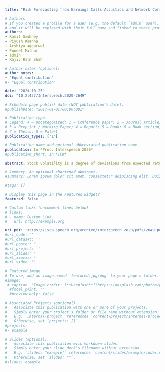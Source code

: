```yaml
---
title: "Risk Forecasting from Earnings Calls Acoustics and Network Correlations"

# Authors
# If you created a profile for a user (e.g. the default `admin` user), write the username (folder name) here 
# and it will be replaced with their full name and linked to their profile.
authors:
- Ramit Sawhney
- Piyush Khanna
- Arshiya Aggarwal 
- Puneet Mathur
- admin
- Rajiv Ratn Shah

# Author notes (optional)
author_notes:
- "Equal contribution"
#- "Equal contribution"

date: "2020-10-25"
doi: "10.21437/Interspeech.2020-2649"

# Schedule page publish date (NOT publication's date).
#publishDate: "2017-01-01T00:00:00Z"

# Publication type.
# Legend: 0 = Uncategorized; 1 = Conference paper; 2 = Journal article;
# 3 = Preprint / Working Paper; 4 = Report; 5 = Book; 6 = Book section;
# 7 = Thesis; 8 = Patent
publication_types: ["1"]

# Publication name and optional abbreviated publication name.
publication: In *Proc. Interspeech 2020*
#publication_short: In *ICW*

abstract: Stock volatility is a degree of deviations from expected returns, and thus, estimates risk, which is crucial for investment decision making. Volatility forecasting is complex given the stochastic nature of market microstructure, where we use frenzied data over various modalities to make temporally dependent forecasts. Transcripts of earnings calls of companies are well studied for risk modeling as they offer unique investment insight into stock performance. Anecdotal evidence shows company CEO’s vocal cues could be indicative of the stock performance. The recently developing body of work on analyzing earnings calls treat stocks as independent of each other, thus not using rich relations between stocks. To this end, we introduce the first neural model that employs cross inter-modal attention for deep verbal-vocal coherence and accounts for stock interdependence through multi-layer network embeddings. We show that our approach outperforms state-of-the-art methods by augmenting speech features with correlations from text and stock network modalities. Lastly, we analyse the components and financial implications of our method through an ablation and case study.

# Summary. An optional shortened abstract.
#summary: Lorem ipsum dolor sit amet, consectetur adipiscing elit. Duis posuere tellus ac convallis placerat. Proin tincidunt magna sed ex sollicitudin condimentum.

#tags: []

# Display this page in the Featured widget?
featured: false

# Custom links (uncomment lines below)
# links:
# - name: Custom Link
#   url: http://example.org

url_pdf: "https://isca-speech.org/archive/Interspeech_2020/pdfs/2649.pdf"
#url_code: ''
#url_dataset: ''
#url_poster: ''
#url_project: ''
#url_slides: ''
#url_source: ''
#url_video: ''

# Featured image
# To use, add an image named `featured.jpg/png` to your page's folder. 
#image:
 # caption: 'Image credit: [**Unsplash**](https://unsplash.com/photos/pLCdAaMFLTE)'
  #focal_point: ""
  #preview_only: false

# Associated Projects (optional).
#   Associate this publication with one or more of your projects.
#   Simply enter your project's folder or file name without extension.
#   E.g. `internal-project` references `content/project/internal-project/index.md`.
#   Otherwise, set `projects: []`.
#projects:
#- example

# Slides (optional).
#   Associate this publication with Markdown slides.
#   Simply enter your slide deck's filename without extension.
#   E.g. `slides: "example"` references `content/slides/example/index.md`.
#   Otherwise, set `slides: ""`.
#slides: example
---
```

